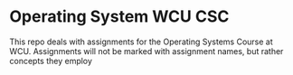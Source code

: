 <h1>Operating System WCU CSC </h1>


<p>This repo deals with assignments for the Operating Systems Course at WCU. Assignments will not be marked with assignment names, but rather concepts they employ</p>
